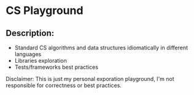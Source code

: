 # CS Playground
## Description:
* Standard CS algorithms and data structures idiomatically in different languages
* Libraries exploration
* Tests/frameworks best practices

Disclaimer: This is just my personal exporation playground, I'm not responsible for correctness or best practices.
